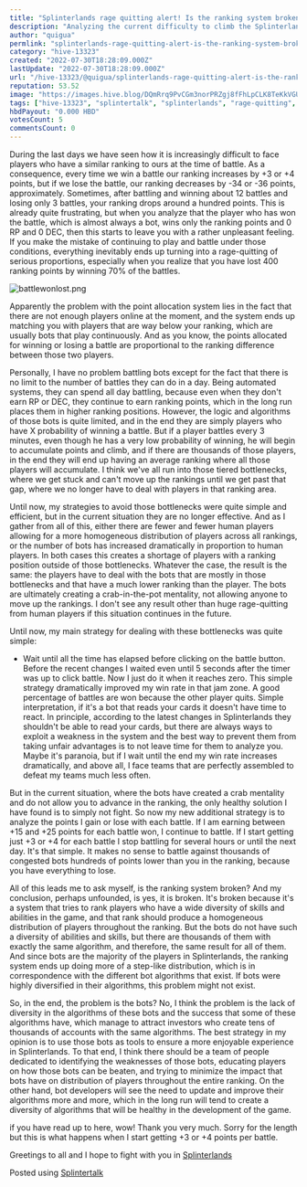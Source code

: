 ```yaml
---
title: "Splinterlands rage quitting alert! Is the ranking system broken?"
description: "Analyzing the current difficulty to climb the Splinterlands ranking, possible reasons and strategies."
author: "quigua"
permlink: "splinterlands-rage-quitting-alert-is-the-ranking-system-broken"
category: "hive-13323"
created: "2022-07-30T18:28:09.000Z"
lastUpdate: "2022-07-30T18:28:09.000Z"
url: "/hive-13323/@quigua/splinterlands-rage-quitting-alert-is-the-ranking-system-broken"
reputation: 53.52
image: "https://images.hive.blog/DQmRrq9PvCGm3norPRZgj8fFhLpCLK8TeKkVGUhhnVNqcKJ/battle-won-lost.png"
tags: ["hive-13323", "splintertalk", "splinterlands", "rage-quitting", "ranking", "hive-gaming", "blockchaing-gaming"]
hbdPayout: "0.000 HBD"
votesCount: 5
commentsCount: 0
---
```


During the last days we have seen how it is increasingly difficult to face players who have a similar ranking to ours at the time of battle. As a consequence, every time we win a battle our ranking increases by +3 or +4 points, but if we lose the battle, our ranking decreases by -34 or -36 points, approximately. Sometimes, after battling and winning about 12 battles and losing only 3 battles, your ranking drops around a hundred points. This is already quite frustrating, but when you analyze that the player who has won the battle, which is almost always a bot, wins only the ranking points and 0 RP and 0 DEC, then this starts to leave you with a rather unpleasant feeling. If you make the mistake of continuing to play and battle under those conditions, everything inevitably ends up turning into a rage-quitting of serious proportions, especially when you realize that you have lost 400 ranking points by winning 70% of the battles.

![battlewonlost.png](https://images.hive.blog/DQmRrq9PvCGm3norPRZgj8fFhLpCLK8TeKkVGUhhnVNqcKJ/battle-won-lost.png)


Apparently the problem with the point allocation system lies in the fact that there are not enough players online at the moment, and the system ends up matching you with players that are way below your ranking, which are usually bots that play continuously. And as you know, the points allocated for winning or losing a battle are proportional to the ranking difference between those two players.

Personally, I have no problem battling bots except for the fact that there is no limit to the number of battles they can do in a day. Being automated systems, they can spend all day battling, because even when they don't earn RP or DEC, they continue to earn ranking points, which in the long run places them in higher ranking positions. However, the logic and algorithms of those bots is quite limited, and in the end they are simply players who have X probability of winning a battle. But if a player battles every 3 minutes, even though he has a very low probability of winning, he will begin to accumulate points and climb, and if there are thousands of those players, in the end they will end up having an average ranking where all those players will accumulate. I think we've all run into those tiered bottlenecks, where we get stuck and can't move up the rankings until we get past that gap, where we no longer have to deal with players in that ranking area.

Until now, my strategies to avoid those bottlenecks were quite simple and efficient, but in the current situation they are no longer effective. And as I gather from all of this, either there are fewer and fewer human players allowing for a more homogeneous distribution of players across all rankings, or the number of bots has increased dramatically in proportion to human players. In both cases this creates a shortage of players with a ranking position outside of those bottlenecks. Whatever the case, the result is the same: the players have to deal with the bots that are mostly in those bottlenecks and that have a much lower ranking than the player. The bots are ultimately creating a crab-in-the-pot mentality, not allowing anyone to move up the rankings. I don't see any result other than huge rage-quitting from human players if this situation continues in the future.

Until now, my main strategy for dealing with these bottlenecks was quite simple:

- Wait until all the time has elapsed before clicking on the battle button. Before the recent changes I waited even until 5 seconds after the timer was up to click battle. Now I just do it when it reaches zero. This simple strategy dramatically improved my win rate in that jam zone. A good percentage of battles are won because the other player quits. Simple interpretation, if it's a bot that reads your cards it doesn't have time to react. In principle, according to the latest changes in Splinterlands they shouldn't be able to read your cards, but there are always ways to exploit a weakness in the system and the best way to prevent them from taking unfair advantages is to not leave time for them to analyze you. Maybe it's paranoia, but if I wait until the end my win rate increases dramatically, and above all, I face teams that are perfectly assembled to defeat my teams much less often.

But in the current situation, where the bots have created a crab mentality and do not allow you to advance in the ranking, the only healthy solution I have found is to simply not fight. So now my new additional strategy is to analyze the points I gain or lose with each battle. If I am earning between +15 and +25 points for each battle won, I continue to battle. If I start getting just +3 or +4 for each battle I stop battling for several hours or until the next day. It's that simple. It makes no sense to battle against thousands of congested bots hundreds of points lower than you in the ranking, because you have everything to lose.

All of this leads me to ask myself, is the ranking system broken? And my conclusion, perhaps unfounded, is yes, it is broken. It's broken because it's a system that tries to rank players who have a wide diversity of skills and abilities in the game, and that rank should produce a homogeneous distribution of players throughout the ranking. But the bots do not have such a diversity of abilities and skills, but there are thousands of them with exactly the same algorithm, and therefore, the same result for all of them. And since bots are the majority of the players in Splinterlands, the ranking system ends up doing more of a step-like distribution, which is in correspondence with the different bot algorithms that exist. If bots were highly diversified in their algorithms, this problem might not exist.


So, in the end, the problem is the bots? No, I think the problem is the lack of diversity in the algorithms of these bots and the success that some of these algorithms have, which manage to attract investors who create tens of thousands of accounts with the same algorithms. The best strategy in my opinion is to use those bots as tools to ensure a more enjoyable experience in Splinterlands. To that end, I think there should be a team of people dedicated to identifying the weaknesses of those bots, educating players on how those bots can be beaten, and trying to minimize the impact that bots have on distribution of players throughout the entire ranking. On the other hand, bot developers will see the need to update and improve their algorithms more and more, which in the long run will tend to create a diversity of algorithms that will be healthy in the development of the game.

if you have read up to here, wow! Thank you very much. Sorry for the length but this is what happens when I start getting +3 or +4 points per battle.

Greetings to all and I hope to fight with you in [Splinterlands](https://splinterlands.com?ref=quigua)


Posted using [Splintertalk](https://www.splintertalk.io/@quigua/splinterlands-rage-quitting-alert-is-the-ranking-system-broken)